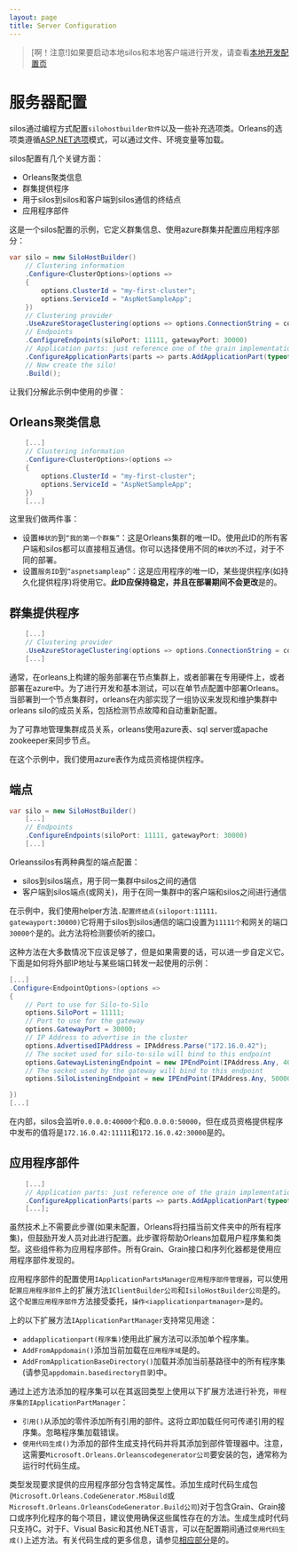 ```yaml
---
layout: page
title: Server Configuration
---
```


> [啊！注意!]如果要启动本地silos和本地客户端进行开发，请查看[本地开发配置页](local_development_configuration.md)

# 服务器配置

silos通过编程方式配置`silohostbuilder软件`以及一些补充选项类。Orleans的选项类遵循[ASP.NET选项](https://docs.microsoft.com/en-us/aspnet/core/fundamentals/configuration/options)模式，可以通过文件、环境变量等加载。

silos配置有几个关键方面：

-   Orleans聚类信息
-   群集提供程序
-   用于silos到silos和客户端到silos通信的终结点
-   应用程序部件

这是一个silos配置的示例，它定义群集信息、使用azure群集并配置应用程序部分：

```csharp
var silo = new SiloHostBuilder()
    // Clustering information
    .Configure<ClusterOptions>(options =>
    {
        options.ClusterId = "my-first-cluster";
        options.ServiceId = "AspNetSampleApp";
    })
    // Clustering provider
    .UseAzureStorageClustering(options => options.ConnectionString = connectionString)
    // Endpoints
    .ConfigureEndpoints(siloPort: 11111, gatewayPort: 30000)
    // Application parts: just reference one of the grain implementations that we use
    .ConfigureApplicationParts(parts => parts.AddApplicationPart(typeof(ValueGrain).Assembly).WithReferences())
    // Now create the silo!
    .Build();
```

让我们分解此示例中使用的步骤：

## Orleans聚类信息

```csharp
    [...]
    // Clustering information
    .Configure<ClusterOptions>(options =>
    {
        options.ClusterId = "my-first-cluster";
        options.ServiceId = "AspNetSampleApp";
    })
    [...]
```

这里我们做两件事：

-   设置`棒状的`到`“我的第一个群集”`：这是Orleans集群的唯一ID。使用此ID的所有客户端和silos都可以直接相互通信。你可以选择使用不同的`棒状的`不过，对于不同的部署。
-   设置`服务ID`到`“aspnetsampleap”`：这是应用程序的唯一ID，某些提供程序(如持久化提供程序)将使用它。**此ID应保持稳定，并且在部署期间不会更改**是的。

## 群集提供程序

```csharp
    [...]
    // Clustering provider
    .UseAzureStorageClustering(options => options.ConnectionString = connectionString)
    [...]
```

通常，在orleans上构建的服务部署在节点集群上，或者部署在专用硬件上，或者部署在azure中。为了进行开发和基本测试，可以在单节点配置中部署Orleans。当部署到一个节点集群时，orleans在内部实现了一组协议来发现和维护集群中orleans silo的成员关系，包括检测节点故障和自动重新配置。

为了可靠地管理集群成员关系，orleans使用azure表、sql server或apache zookeeper来同步节点。

在这个示例中，我们使用azure表作为成员资格提供程序。

## 端点

```csharp
var silo = new SiloHostBuilder()
    [...]
    // Endpoints
    .ConfigureEndpoints(siloPort: 11111, gatewayPort: 30000)
    [...]
```

Orleanssilos有两种典型的端点配置：

-   silos到silos端点，用于同一集群中silos之间的通信
-   客户端到silos端点(或网关)，用于在同一集群中的客户端和silos之间进行通信

在示例中，我们使用helper方法`.配置终结点(siloport:11111，gatewayport:30000)`它将用于silos到silos通信的端口设置为`11111个`和网关的端口`30000个`是的。此方法将检测要侦听的接口。

这种方法在大多数情况下应该足够了，但是如果需要的话，可以进一步自定义它。下面是如何将外部IP地址与某些端口转发一起使用的示例：

```csharp
[...]
.Configure<EndpointOptions>(options =>
{
    // Port to use for Silo-to-Silo
    options.SiloPort = 11111;
    // Port to use for the gateway
    options.GatewayPort = 30000;
    // IP Address to advertise in the cluster
    options.AdvertisedIPAddress = IPAddress.Parse("172.16.0.42");
    // The socket used for silo-to-silo will bind to this endpoint
    options.GatewayListeningEndpoint = new IPEndPoint(IPAddress.Any, 40000);
    // The socket used by the gateway will bind to this endpoint
    options.SiloListeningEndpoint = new IPEndPoint(IPAddress.Any, 50000);

})
[...]
```

在内部，silos会监听`0.0.0.0:40000个`和`0.0.0.0:50000`，但在成员资格提供程序中发布的值将是`172.16.0.42:11111`和`172.16.0.42:30000`是的。

## 应用程序部件

```csharp
    [...]
    // Application parts: just reference one of the grain implementations that we use
    .ConfigureApplicationParts(parts => parts.AddApplicationPart(typeof(ValueGrain).Assembly).WithReferences())
    [...];
```

虽然技术上不需要此步骤(如果未配置，Orleans将扫描当前文件夹中的所有程序集)，但鼓励开发人员对此进行配置。此步骤将帮助Orleans加载用户程序集和类型。这些组件称为应用程序部件。所有Grain、Grain接口和序列化器都是使用应用程序部件发现的。

应用程序部件的配置使用`IApplicationPartsManager应用程序部件管理器`，可以使用`配置应用程序部件`上的扩展方法`IClientBuilder公司`和`IsiloHostBuilder公司`是的。这个`配置应用程序部件`方法接受委托，`操作<iapplicationpartmanager>`是的。

上的以下扩展方法`IApplicationPartManager`支持常见用途：

-   `addapplicationpart(程序集)`使用此扩展方法可以添加单个程序集。
-   `AddFromAppdomain()`添加当前加载在`应用程序域`是的。
-   `AddFromApplicationBaseDirectory()`加载并添加当前基路径中的所有程序集(请参见`appdomain.basedirectory目录`)中。

通过上述方法添加的程序集可以在其返回类型上使用以下扩展方法进行补充，`带程序集的IApplicationPartManager`：

-   `引用()`从添加的零件添加所有引用的部件。这将立即加载任何可传递引用的程序集。忽略程序集加载错误。
-   `使用代码生成()`为添加的部件生成支持代码并将其添加到部件管理器中。注意，这需要`Microsoft.Orleans.Orleanscodegenerator公司`要安装的包，通常称为运行时代码生成。

类型发现要求提供的应用程序部分包含特定属性。添加生成时代码生成包(`Microsoft.Orleans.CodeGenerator.MSBuild`或`Microsoft.Orleans.OrleansCodeGenerator.Build公司`)对于包含Grain、Grain接口或序列化程序的每个项目，建议使用确保这些属性存在的方法。生成生成时代码只支持C。对于F、Visual Basic和其他.NET语言，可以在配置期间通过`使用代码生成()`上述方法。有关代码生成的更多信息，请参见[相应部分](../../grains/code_generation.md)是的。
